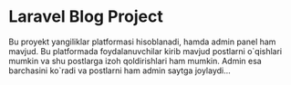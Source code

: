 <h1>Laravel Blog Project</h1>

<p>Bu proyekt yangiliklar platformasi hisoblanadi, hamda admin panel ham mavjud. Bu platformada foydalanuvchilar kirib mavjud postlarni o`qishlari mumkin va shu postlarga izoh qoldirishlari ham mumkin. Admin esa barchasini ko`radi va postlarni ham admin saytga joylaydi...</p>

